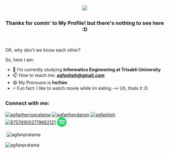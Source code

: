 <h1 align="center">
    <img src ="https://readme-typing-svg.herokuapp.com/?font=Righteous&size=35&center=true&vCenter=true&width=500&height=70&duration=5000&lines=Hello+There!+👋;+I'm+Agfan+Herru+Pratama!;" />
</h1>

<h3 align="center">Thanks for comin' to My Profile! but there's nothing to see here :D</h3>

</br>

OK, why don't we know each other?

So, here I am:

- 🏫 I’m currently studying **Informatics Engineering at Trisakti University**
- 📫 How to reach me: **agfanhph@gmail.com**
- 😄 My Pronouns is **he/him**
- ⚡ Fun fact: I like to watch movie while im eating
--> Uh, thats it :D

<h3 align="left">Connect with me:</h3>
<p align="left">
<a href="https://linkedin.com/in/agfanherrupratama" target="blank"><img align="center" src="https://raw.githubusercontent.com/rahuldkjain/github-profile-readme-generator/master/src/images/icons/Social/linked-in-alt.svg" alt="agfanherrupratama" height="30" width="40" /></a>
<a href="https://instagram.com/agfanhendarsin" target="blank"><img align="center" src="https://raw.githubusercontent.com/rahuldkjain/github-profile-readme-generator/master/src/images/icons/Social/instagram.svg" alt="agfanhendarsin" height="30" width="40" /></a>
<a href="https://www.youtube.com/c/agfanhph" target="blank"><img align="center" src="https://raw.githubusercontent.com/rahuldkjain/github-profile-readme-generator/master/src/images/icons/Social/youtube.svg" alt="agfanhph" height="30" width="40" /></a>
<a href="https://discord.gg/875749002719662121" target="blank"><img align="center" src="https://raw.githubusercontent.com/rahuldkjain/github-profile-readme-generator/master/src/images/icons/Social/discord.svg" alt="875749002719662121" height="30" width="40" /></a>
<a href="https://open.spotify.com/user/31filxk3gdogoqj2fg6fid567c6u?si=52f064ab1bac46d7" target="blank"><img align="center" src="https://github.com/agfanpratama/agfanpratama/blob/main/icons/icons/spotify-icon.svg" target="blank" height="30" width="30" /></a>
</p>

<p>&nbsp;<img align="center" src="https://github-readme-stats.vercel.app/api?username=agfanpratama&show_icons=true&locale=en" alt="agfanpratama" /></p>

<p><img align="center" src="https://github-readme-streak-stats.herokuapp.com/?user=agfanpratama&" alt="agfanpratama" /></p>

<div align="center">
    <h2> </h2>
